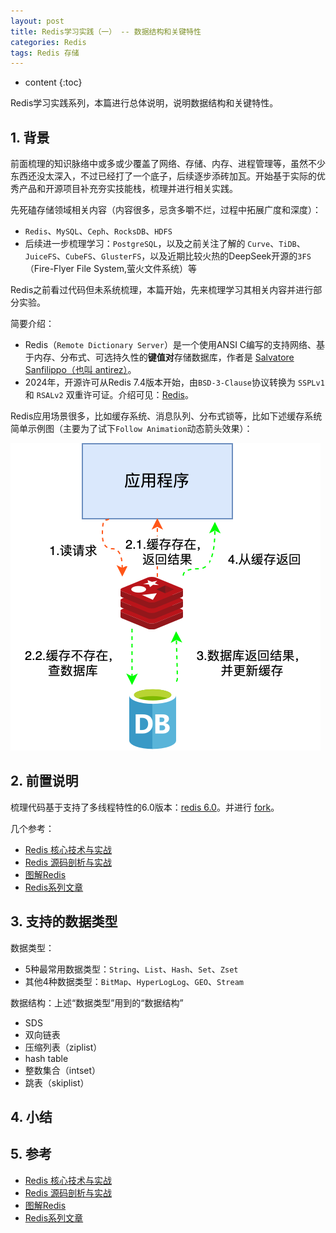 ```yaml
---
layout: post
title: Redis学习实践（一） -- 数据结构和关键特性
categories: Redis
tags: Redis 存储
---
```


* content
{:toc}

Redis学习实践系列，本篇进行总体说明，说明数据结构和关键特性。



## 1. 背景

前面梳理的知识脉络中或多或少覆盖了网络、存储、内存、进程管理等，虽然不少东西还没太深入，不过已经打了一个底子，后续逐步添砖加瓦。开始基于实际的优秀产品和开源项目补充夯实技能栈，梳理并进行相关实践。

先死磕存储领域相关内容（内容很多，忌贪多嚼不烂，过程中拓展广度和深度）：

* `Redis`、`MySQL`、`Ceph`、`RocksDB`、`HDFS`
* 后续进一步梳理学习：`PostgreSQL`，以及之前关注了解的 `Curve`、`TiDB`、`JuiceFS`、`CubeFS`、`GlusterFS`，以及近期比较火热的DeepSeek开源的`3FS`（Fire-Flyer File System,萤火文件系统）等

Redis之前看过代码但未系统梳理，本篇开始，先来梳理学习其相关内容并进行部分实验。

简要介绍：

* Redis（`Remote Dictionary Server`）是一个使用ANSI C编写的支持网络、基于内存、分布式、可选持久性的**键值对**存储数据库，作者是 [Salvatore Sanfilippo（也叫 antirez）](http://invece.org/)。
* 2024年，开源许可从Redis 7.4版本开始，由`BSD-3-Clause`协议转换为 `SSPLv1` 和 `RSALv2` 双重许可证。介绍可见：[Redis](https://en.wikipedia.org/wiki/Redis)。

Redis应用场景很多，比如缓存系统、消息队列、分布式锁等，比如下述缓存系统简单示例图（主要为了试下`Follow Animation`动态箭头效果）：

![example_redis_mysql_case](/images/example_redis_mysql_case.svg)

## 2. 前置说明

梳理代码基于支持了多线程特性的6.0版本：[redis 6.0](https://github.com/redis/redis/tree/6.0)。并进行 [fork](https://github.com/xiaodongQ/redis/tree/6.0)。

几个参考：

* [Redis 核心技术与实战](https://time.geekbang.org/column/intro/100056701)
* [Redis 源码剖析与实战](https://time.geekbang.org/column/intro/100084301)
* [图解Redis](https://www.xiaolincoding.com/redis/)
* [Redis系列文章](https://mp.weixin.qq.com/mp/appmsgalbum?action=getalbum&__biz=MzIyOTYxNDI5OA==&scene=1&album_id=1699766580538032128&count=3&uin=&key=&devicetype=iMac+MacBookPro12%2C1+OSX+OSX+12.6.4+build(21G526)&version=13080911&lang=zh_CN&nettype=WIFI&ascene=0&fontScale=100)

## 3. 支持的数据类型

数据类型：

* 5种最常用数据类型：`String`、`List`、`Hash`、`Set`、`Zset`
* 其他4种数据类型：`BitMap`、`HyperLogLog`、`GEO`、`Stream`

数据结构：上述“数据类型”用到的“数据结构”

* SDS
* 双向链表
* 压缩列表（ziplist）
* hash table
* 整数集合（intset）
* 跳表（skiplist）

## 4. 小结



## 5. 参考

* [Redis 核心技术与实战](https://time.geekbang.org/column/intro/100056701)
* [Redis 源码剖析与实战](https://time.geekbang.org/column/intro/100084301)
* [图解Redis](https://www.xiaolincoding.com/redis/)
* [Redis系列文章](https://mp.weixin.qq.com/mp/appmsgalbum?action=getalbum&__biz=MzIyOTYxNDI5OA==&scene=1&album_id=1699766580538032128&count=3&uin=&key=&devicetype=iMac+MacBookPro12%2C1+OSX+OSX+12.6.4+build(21G526)&version=13080911&lang=zh_CN&nettype=WIFI&ascene=0&fontScale=100)
